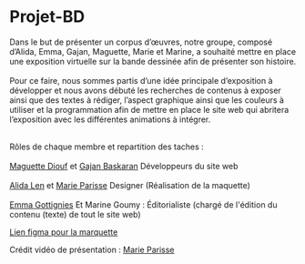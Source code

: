# Projet-BD
Dans le but de présenter un corpus d’œuvres, notre groupe, composé d’Alida, Emma, Gajan, Maguette, Marie et Marine, a souhaité mettre en place une exposition virtuelle sur la bande dessinée afin de présenter son histoire. <br> <br>
Pour ce faire, nous sommes partis d’une idée principale d’exposition à développer et nous avons débuté les recherches de contenus à exposer ainsi que des textes à rédiger, l’aspect graphique ainsi que les couleurs à utiliser et la programmation afin de mettre en place le site web qui abritera l’exposition avec les différentes animations à intégrer. <br> <br>
 

Rôles de chaque membre et repartition des taches : <br> <br>
<a href="https://www.linkedin.com/in/diouf-maguette-2735ba204/">Maguette Diouf</a> et <a href= "https://www.linkedin.com/in/gajanbaskaran"> Gajan Baskaran</a> Développeurs du site web <br> <br>
<a href="https://fr.linkedin.com/in/len-alida-369819222?original_referer=https%3A%2F%2Fwww.google.fr%2F"> Alida Len</a> et <a href="https://fr.linkedin.com/in/marie-parisse-b61539216"> Marie Parisse</a> Designer (Réalisation de la maquette) <br> <br>
<a href="https://www.linkedin.com/in/emma-g-299a36207"> Emma Gottignies</a> Et Marine Goumy : Éditorialiste (chargé de l'édition du contenu (texte) de tout le site web)

<a href="https://www.figma.com/file/9e3tWToSVl9TX8pH4vxyTO/Moodboard?node-id=505%3A515&t=TMMgLWSmd8tXSzHB-1"> Lien figma pour la marquette </a>

Crédit vidéo de présentation :  <a href="https://fr.linkedin.com/in/marie-parisse-b61539216"> Marie Parisse</a> 
